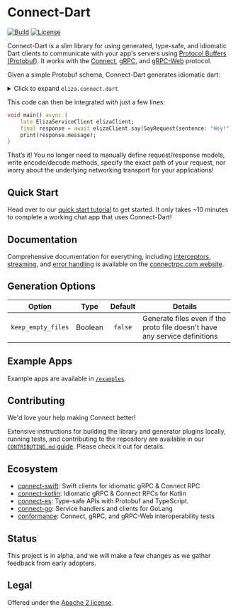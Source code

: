 # Connect-Dart

[![Build](https://github.com/connectrpc/connect-dart/actions/workflows/ci.yaml/badge.svg?branch=main)](https://github.com/connectrpc/connect-dart/actions/workflows/ci.yaml)
[![License](https://img.shields.io/badge/License-Apache_2.0-blue.svg)](https://opensource.org/licenses/Apache-2.0)

Connect-Dart is a slim library for using generated, type-safe, and idiomatic Dart clients to communicate with your app's servers using [Protocol Buffers (Protobuf)][protobuf]. It works with the [Connect][connect-protocol], [gRPC][grpc-protocol], and [gRPC-Web][grpc-web-protocol] protocol.

Given a simple Protobuf schema, Connect-Dart generates idiomatic dart:

<details><summary>Click to expand <code>eliza.connect.dart</code></summary>

```dart
extension type ElizaServiceClient(connect.Transport _transport) {
  Future<connectrpcelizav1eliza.SayResponse> say(
    connectrpcelizav1eliza.SayRequest input, {
    connect.Header? header,
    connect.AbortSignal? signal,
    Function(connect.Header)? onHeader,
    Function(connect.Header)? onTrailer,
  }) {
    return connect.Client(_transport).unary(
      const connect.Spec(
        '/$name/Say',
        connect.StreamType.unary,
        connectrpcelizav1eliza.SayRequest.new,
        connectrpcelizav1eliza.SayResponse.new,
      ),
      input,
      signal: signal,
      header: header,
      onHeader: onHeader,
      onTrailer: onTrailer,
    );
  }

  Stream<connectrpcelizav1eliza.ConverseResponse> converse(
    Stream<connectrpcelizav1eliza.ConverseRequest> input, {
    connect.Header? header,
    connect.AbortSignal? signal,
    Function(connect.Header)? onHeader,
    Function(connect.Header)? onTrailer,
  }) {
    return connect.Client(_transport).bidi(
      const connect.Spec(
        '/$name/Converse',
        connect.StreamType.bidi,
        connectrpcelizav1eliza.ConverseRequest.new,
        connectrpcelizav1eliza.ConverseResponse.new,
      ),
      input,
      signal: signal,
      header: header,
      onHeader: onHeader,
      onTrailer: onTrailer,
    );
  }

  Stream<connectrpcelizav1eliza.IntroduceResponse> introduce(
    connectrpcelizav1eliza.IntroduceRequest input, {
    connect.Header? header,
    connect.AbortSignal? signal,
    Function(connect.Header)? onHeader,
    Function(connect.Header)? onTrailer,
  }) {
    return connect.Client(_transport).server(
      const connect.Spec(
        '/$name/Introduce',
        connect.StreamType.server,
        connectrpcelizav1eliza.IntroduceRequest.new,
        connectrpcelizav1eliza.IntroduceResponse.new,
      ),
      input,
      signal: signal,
      header: header,
      onHeader: onHeader,
      onTrailer: onTrailer,
    );
  }
}
```

</details>

This code can then be integrated with just a few lines:

```dart
void main() async {
    late ElizaServiceClient elizaClient;
    final response = await elizaClient.say(SayRequest(sentence: "Hey!"))
    print(response.message);
}
```

That’s it! You no longer need to manually define request/response models, write encode/decode methods, specify the exact path of your request, nor worry about the underlying networking transport for your applications!

## Quick Start

Head over to our [quick start tutorial][getting-started] to get started.
It only takes ~10 minutes to complete a working chat app that uses Connect-Dart!

## Documentation

Comprehensive documentation for everything, including
[interceptors][interceptors], [streaming][streaming], and [error handling][error-handling]
is available on the [connectrpc.com website][getting-started].

## Generation Options

| **Option**                     | **Type** | **Default** | **Details**                                                                |
|--------------------------------|:--------:|:-----------:|----------------------------------------------------------------------------|
| `keep_empty_files`             | Boolean  |   `false`   | Generate files even if the proto file doesn't have any service definitions |

## Example Apps

Example apps are available in [`/examples`](./examples). 

## Contributing

We'd love your help making Connect better!

Extensive instructions for building the library and generator plugins locally,
running tests, and contributing to the repository are available in our
[`CONTRIBUTING.md` guide](./.github/CONTRIBUTING.md). Please check it out
for details.

## Ecosystem

- [connect-swift]: Swift clients for idiomatic gRPC & Connect RPC
- [connect-kotlin]: Idiomatic gRPC & Connect RPCs for Kotlin
- [connect-es]: Type-safe APIs with Protobuf and TypeScript.
- [connect-go]: Service handlers and clients for GoLang
- [conformance]: Connect, gRPC, and gRPC-Web interoperability tests

## Status

This project is in alpha, and we will make a few changes as we gather feedback
from early adopters.

## Legal

Offered under the [Apache 2 license](/LICENSE).

[blog]: https://buf.build/blog/connect-a-better-grpc
[conformance]: https://github.com/connectrpc/conformance
[connect-go]: https://github.com/connectrpc/connect-go
[connect-protocol]: https://connectrpc.com/docs/protocol
[connect-swift]: https://github.com/connectrpc/connect-swift
[connect-kotlin]: https://github.com/connectrpc/connect-kotlin
[connect-es]: https://www.npmjs.com/package/@connectrpc/connect
[error-handling]: https://connectrpc.com/docs/dart/errors
[getting-started]: https://connectrpc.com/docs/dart/getting-started
[grpc-protocol]: https://github.com/grpc/grpc/blob/master/doc/PROTOCOL-HTTP2.md
[grpc-web-protocol]: https://github.com/grpc/grpc/blob/master/doc/PROTOCOL-WEB.md
[interceptors]: https://connectrpc.com/docs/dart/interceptors
[license]: https://github.com/connectrpc/connect-dart/blob/main/LICENSE
[protobuf]: https://developers.google.com/protocol-buffers
[protocol]: https://connectrpc.com/docs/protocol
[streaming]: https://connectrpc.com/docs/dart/using-clients#using-generated-clients
